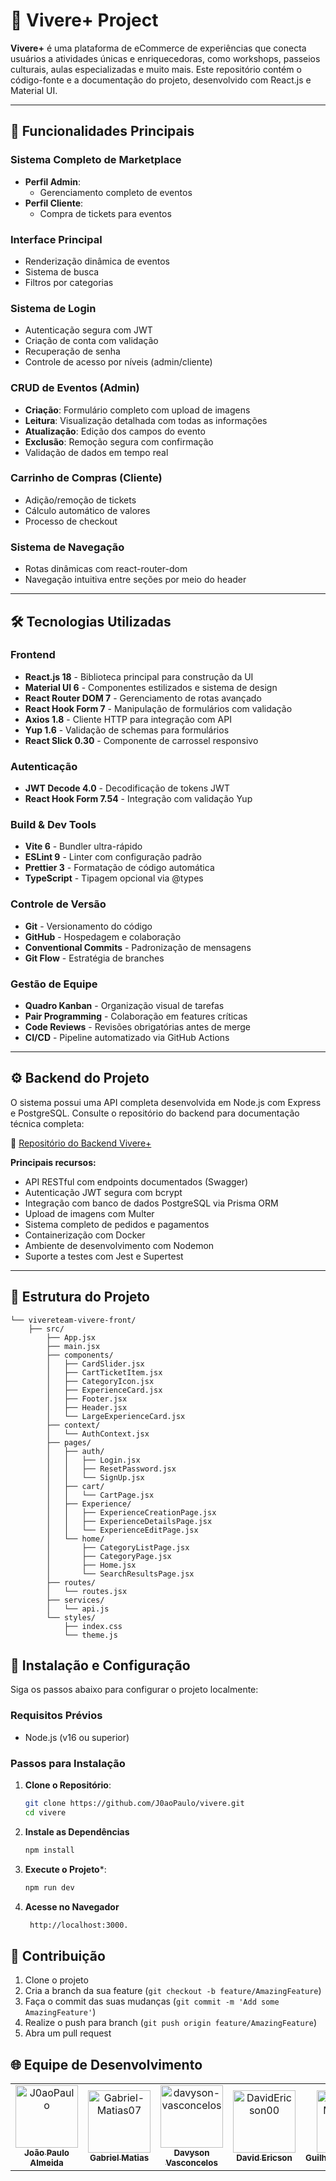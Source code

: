 # 🌟 Vivere+ Project

**Vivere+** é uma plataforma de eCommerce de experiências que conecta usuários a atividades únicas e enriquecedoras, como workshops, passeios culturais, aulas especializadas e muito mais. Este repositório contém o código-fonte e a documentação do projeto, desenvolvido com React.js e Material UI.

---

## 🚀 Funcionalidades Principais

### **Sistema Completo de Marketplace**
- **Perfil Admin**:
  - Gerenciamento completo de eventos
- **Perfil Cliente**:
  - Compra de tickets para eventos

### **Interface Principal**
- Renderização dinâmica de eventos
- Sistema de busca
- Filtros por categorias

### **Sistema de Login**
- Autenticação segura com JWT
- Criação de conta com validação
- Recuperação de senha
- Controle de acesso por níveis (admin/cliente)

### **CRUD de Eventos (Admin)**
- **Criação**: Formulário completo com upload de imagens
- **Leitura**: Visualização detalhada com todas as informações
- **Atualização**: Edição dos campos do evento
- **Exclusão**: Remoção segura com confirmação
- Validação de dados em tempo real

### **Carrinho de Compras (Cliente)**
- Adição/remoção de tickets
- Cálculo automático de valores
- Processo de checkout

### **Sistema de Navegação**
- Rotas dinâmicas com react-router-dom
- Navegação intuitiva entre seções por meio do header

---

## 🛠️ Tecnologias Utilizadas

### **Frontend**
- **React.js 18** - Biblioteca principal para construção da UI
- **Material UI 6** - Componentes estilizados e sistema de design
- **React Router DOM 7** - Gerenciamento de rotas avançado
- **React Hook Form 7** - Manipulação de formulários com validação
- **Axios 1.8** - Cliente HTTP para integração com API
- **Yup 1.6** - Validação de schemas para formulários
- **React Slick 0.30** - Componente de carrossel responsivo

### **Autenticação**
- **JWT Decode 4.0** - Decodificação de tokens JWT
- **React Hook Form 7.54** - Integração com validação Yup

### **Build & Dev Tools**
- **Vite 6** - Bundler ultra-rápido
- **ESLint 9** - Linter com configuração padrão
- **Prettier 3** - Formatação de código automática
- **TypeScript** - Tipagem opcional via @types

### **Controle de Versão**
- **Git** - Versionamento do código
- **GitHub** - Hospedagem e colaboração
- **Conventional Commits** - Padronização de mensagens
- **Git Flow** - Estratégia de branches

### **Gestão de Equipe**
- **Quadro Kanban** - Organização visual de tarefas
- **Pair Programming** - Colaboração em features críticas
- **Code Reviews** - Revisões obrigatórias antes de merge
- **CI/CD** - Pipeline automatizado via GitHub Actions

---

## ⚙️ Backend do Projeto

O sistema possui uma API completa desenvolvida em Node.js com Express e PostgreSQL. Consulte o repositório do backend para documentação técnica completa:

🔗 [Repositório do Backend Vivere+](https://github.com/vivereTeam/vivere-back)

**Principais recursos:**
- API RESTful com endpoints documentados (Swagger)
- Autenticação JWT segura com bcrypt
- Integração com banco de dados PostgreSQL via Prisma ORM
- Upload de imagens com Multer
- Sistema completo de pedidos e pagamentos
- Containerização com Docker
- Ambiente de desenvolvimento com Nodemon
- Suporte a testes com Jest e Supertest

---

## 📂 Estrutura do Projeto


```plaintext
└── vivereteam-vivere-front/
    ├── src/
        ├── App.jsx
        ├── main.jsx
        ├── components/
        │   ├── CardSlider.jsx
        │   ├── CartTicketItem.jsx
        │   ├── CategoryIcon.jsx
        │   ├── ExperienceCard.jsx
        │   ├── Footer.jsx
        │   ├── Header.jsx
        │   └── LargeExperienceCard.jsx
        ├── context/
        │   └── AuthContext.jsx
        ├── pages/
        │   ├── auth/
        │   │   ├── Login.jsx
        │   │   ├── ResetPassword.jsx
        │   │   └── SignUp.jsx
        │   ├── cart/
        │   │   └── CartPage.jsx
        │   ├── Experience/
        │   │   ├── ExperienceCreationPage.jsx
        │   │   ├── ExperienceDetailsPage.jsx
        │   │   └── ExperienceEditPage.jsx
        │   └── home/
        │       ├── CategoryListPage.jsx
        │       ├── CategoryPage.jsx
        │       ├── Home.jsx
        │       └── SearchResultsPage.jsx
        ├── routes/
        │   └── routes.jsx
        ├── services/
        │   └── api.js
        └── styles/
            ├── index.css
            └── theme.js
``` 

## 🔧 Instalação e Configuração

Siga os passos abaixo para configurar o projeto localmente:

### **Requisitos Prévios**
- Node.js (v16 ou superior)

### **Passos para Instalação**
1. **Clone o Repositório**:

   ```bash
   git clone https://github.com/J0aoPaulo/vivere.git
   cd vivere
2. **Instale as Dependências**
   ```bash
   npm install
3. **Execute o Projeto***:
   ```bash
   npm run dev
4. **Acesse no Navegador**
   ```bash
    http://localhost:3000.

## 🤝 Contribuição

1. Clone o projeto
2. Cria a branch da sua feature (`git checkout -b feature/AmazingFeature`)
3. Faça o commit das suas mudanças (`git commit -m 'Add some AmazingFeature'`)
4. Realize o push para branch (`git push origin feature/AmazingFeature`)
5. Abra um pull request

## 🌐 Equipe de Desenvolvimento
<!-- readme: collaborators,contributors -start -->
<table>
	<tbody>
		<tr>
            <td align="center">
                <a href="https://github.com/J0aoPaulo">
                    <img src="https://avatars.githubusercontent.com/u/98539735?v=4" width="100;" alt="J0aoPaulo"/>
                    <br />
                    <sub><b>João Paulo Almeida</b></sub>
                </a>
            </td>
            <td align="center">
                <a href="https://github.com/Gabriel-Matias07">
                    <img src="https://avatars.githubusercontent.com/u/124216130?v=4" width="100;" alt="Gabriel-Matias07"/>
                    <br />
                    <sub><b>Gabriel Matias</b></sub>
                </a>
            </td>
            <td align="center">
                <a href="https://github.com/davyson-vasconcelos">
                    <img src="https://avatars.githubusercontent.com/u/147925506?v=4" width="100;" alt="davyson-vasconcelos"/>
                    <br />
                    <sub><b>Davyson Vasconcelos</b></sub>
                </a>
            </td>
            <td align="center">
                <a href="https://github.com/DavidEricson00">
                    <img src="https://avatars.githubusercontent.com/u/169815129?v=4" width="100;" alt="DavidEricson00"/>
                    <br />
                    <sub><b>David Ericson</b></sub>
                </a>
            </td>
            <td align="center">
                <a href="https://github.com/GuilhermeMCarneiro">
                    <img src="https://avatars.githubusercontent.com/u/146294977?v=4" width="100;" alt="GuilhermeMCarneiro"/>
                    <br />
                    <sub><b>GuilhermeMCarneiro</b></sub>
                </a>
            </td>
		</tr>
	<tbody>
</table>
<!-- readme: collaborators,contributors -end -->

